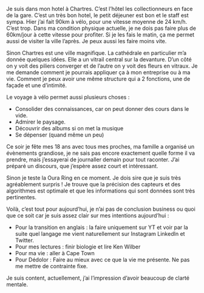 Je suis dans mon hotel à Chartres. C’est l’hôtel les collectionneurs en face de la gare. C’est un très bon hotel, le petit déjeuner est bon et le staff est sympa. 
Hier j’ai fait 90km à vélo, pour une vitesse moyenne de 24 km/h.
C’est trop. 
Dans ma condition physique actuelle, je ne dois pas faire plus de 60km/jour à cette vitesse pour profiter. 
Si je les fais le matin, ça me permet aussi de visiter la ville l’après. 
Je peux aussi les faire moins vite.

Sinon Chartres est une ville magnifique. La cathédrale en particulier m’a donnée quelques idées. 
Elle a un vitrail central sur la devanture. D’un côté on y voit des piliers converger et de l’autre on y voit des fleurs en vitraux. Je me demande comment je pourrais appliquer ça à mon entreprise ou à ma vie. Comment je peux avoir une même structure qui a 2 fonctions, une de façade et une d’intimité. 

Le voyage à vélo permet aussi plusieurs choses : 
- Consolider des connaissances, car on peut donner des cours dans le vide.
- Admirer le paysage.
- Découvrir des albums si on met la musique
- Se dépenser (quand même un peu)

Ce soir je fête mes 18 ans avec tous mes proches, ma famille a organisé un évènements grandiose, je ne sais pas encore exactement quelle forme il va prendre, mais j’essayerai de journaller demain pour tout raconter. 
J’ai préparé un discours, que j’espère assez court et intéressant.

Sinon je teste la Oura Ring en ce moment. 
Je dois sire que je suis très agréablement surpris ! Je trouve que la précision des capteurs et des algorithmes est optimale et que les informations qui sont données sont très pertinentes. 

Voilà, c’est tout pour aujourd’hui, je n’ai pas de conclusion business ou quoi que ce soit car je suis assez clair sur mes intentions aujourd’hui : 
- Pour la transition en anglais : la faire uniquement sur YT et voir par la suite quel langage me vient naturellement sur Instagram LinkedIn et Twitter. 
- Pour mes lectures : finir biologie et lire Ken Wilber
- Pour ma vie : aller à Cape Town
- Pour Dédolor : Faire au mieux avec ce que la vie me présente. Ne pas me mettre de contrainte fixe. 

Je suis content, actuellement, j’ai l’impression d’avoir beaucoup de clarté mentale.











